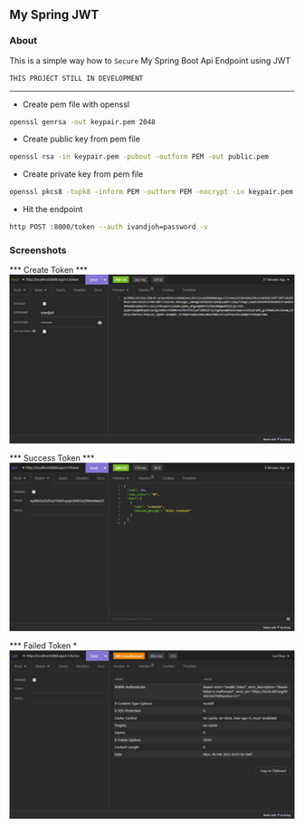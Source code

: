 ## My Spring JWT

### About
This is a simple way how to `Secure` My Spring Boot Api Endpoint using JWT

```bash
THIS PROJECT STILL IN DEVELOPMENT
```

***

- Create pem file with openssl
```bash
openssl genrsa -out keypair.pem 2048
```

- Create public key from pem file
```bash
openssl rsa -in keypair.pem -pubout -outform PEM -out public.pem
```

- Create private key from pem file
```bash
openssl pkcs8 -topk8 -inform PEM -outform PEM -nocrypt -in keypair.pem -out private.pem
```

- Hit the endpoint
```bash
http POST :8000/token --auth ivandjoh=password -v
```

### Screenshots

*** Create Token ***
![Create Token](src/main/resources/Assets/create_token.png)

*** Success Token ***
![Success](src/main/resources/Assets/success_token.png)

*** Failed Token *
![Failed](src/main/resources/Assets/unauthorized.png)